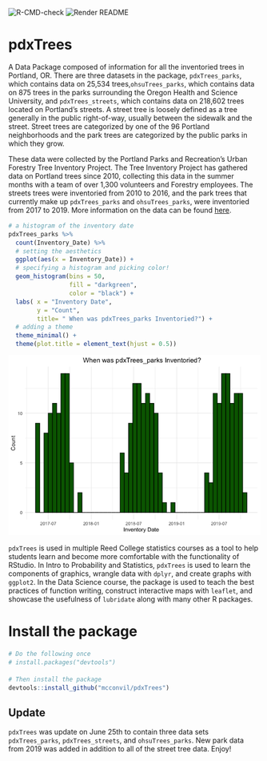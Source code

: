 
![R-CMD-check](https://github.com/mcconvil/pdxTrees/workflows/R-CMD-check/badge.svg)
![Render
README](https://github.com/mcconvil/pdxTrees/workflows/Render%20README/badge.svg)

# pdxTrees

A Data Package composed of information for all the inventoried trees in
Portland, OR. There are three datasets in the package, `pdxTrees_parks`,
which contains data on 25,534 trees,`ohsuTrees_parks`, which contains
data on 875 trees in the parks surrounding the Oregon Health and Science
University, and `pdxTrees_streets`, which contains data on 218,602 trees
located on Portland’s streets. A street tree is loosely defined as a
tree generally in the public right-of-way, usually between the sidewalk
and the street. Street trees are categorized by one of the 96 Portland
neighborhoods and the park trees are categorized by the public parks in
which they grow.

These data were collected by the Portland Parks and Recreation’s Urban
Forestry Tree Inventory Project. The Tree Inventory Project has gathered
data on Portland trees since 2010, collecting this data in the summer
months with a team of over 1,300 volunteers and Forestry employees. The
streets trees were inventoried from 2010 to 2016, and the park trees
that currently make up `pdxTrees_parks` and `ohsuTrees_parks`, were
inventoried from 2017 to 2019. More information on the data can be found
[here](https://www.portlandoregon.gov/parks/article/501565).

``` r
# a histogram of the inventory date 
pdxTrees_parks %>%   
  count(Inventory_Date) %>%  
  # setting the aesthetics
  ggplot(aes(x = Inventory_Date)) +   
  # specifying a histogram and picking color! 
  geom_histogram(bins = 50,               
                 fill = "darkgreen", 
                 color = "black") + 
  labs( x = "Inventory Date", 
        y = "Count", 
        title= " When was pdxTrees_parks Inventoried?") + 
  # adding a theme 
  theme_minimal() + 
  theme(plot.title = element_text(hjust = 0.5))
```

![](README_files/figure-gfm/unnamed-chunk-2-1.png)<!-- -->

`pdxTrees` is used in multiple Reed College statistics courses as a tool
to help students learn and become more comfortable with the
functionality of RStudio. In Intro to Probability and Statistics,
`pdxTrees` is used to learn the components of graphics, wrangle data
with `dplyr`, and create graphs with `ggplot2`. In the Data Science
course, the package is used to teach the best practices of function
writing, construct interactive maps with `leaflet`, and showcase the
usefulness of `lubridate` along with many other R packages.

# Install the package

``` r
# Do the following once
# install.packages("devtools")

# Then install the package
devtools::install_github("mcconvil/pdxTrees")
```

## Update

`pdxTrees` was update on June 25th to contain three data sets
`pdxTrees_parks`, `pdxTrees_streets`, and `ohsuTrees_parks`. New park
data from 2019 was added in addition to all of the street tree data.
Enjoy\!

